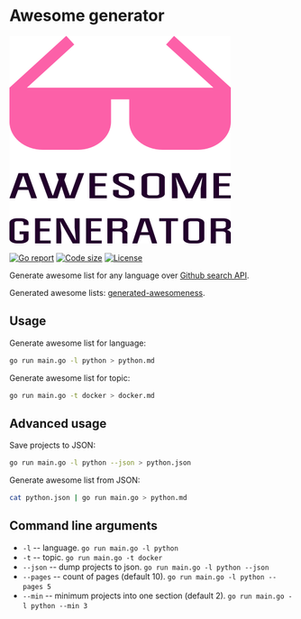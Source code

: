# Awesome generator

![Awesome Generator logo](logo.png)

[![Go report](https://goreportcard.com/badge/github.com/orsinium/awesome-generator)](https://goreportcard.com/report/github.com/orsinium/awesome-generator) [![Code size](https://img.shields.io/github/languages/code-size/orsinium/awesome-generator.svg)](https://github.com/orsinium/awesome-generator) [![License](https://img.shields.io/github/license/orsinium/awesome-generator.svg)](https://github.com/orsinium/awesome-generator/blob/master/LICENSE)

Generate awesome list for any language over [Github search API](https://developer.github.com/v3/search/#search-repositories).

Generated awesome lists: [generated-awesomeness](https://github.com/orsinium/generated-awesomeness).

## Usage

Generate awesome list for language:

```bash
go run main.go -l python > python.md
```

Generate awesome list for topic:

```bash
go run main.go -t docker > docker.md
```

## Advanced usage

Save projects to JSON:

```bash
go run main.go -l python --json > python.json
```

Generate awesome list from JSON:

```bash
cat python.json | go run main.go > python.md
```


## Command line arguments

* `-l` -- language. `go run main.go -l python`
* `-t` -- topic. `go run main.go -t docker`
* `--json` -- dump projects to json. `go run main.go -l python --json`
* `--pages` -- count of pages (default 10). `go run main.go -l python --pages 5`
* `--min` -- minimum projects into one section (default 2). `go run main.go -l python --min 3`
